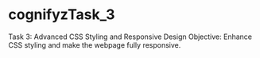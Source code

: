 # cognifyzTask_3
Task 3: Advanced CSS Styling and
Responsive Design
Objective: Enhance CSS styling and make the
webpage fully responsive.
